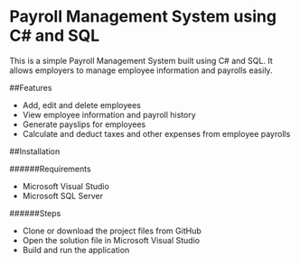 # Payroll Management System using C# and SQL
This is a simple Payroll Management System built using C# and SQL. It allows employers to manage employee information and payrolls easily.

##Features
- Add, edit and delete employees
- View employee information and payroll history
- Generate payslips for employees
- Calculate and deduct taxes and other expenses from employee payrolls

##Installation

######Requirements
- Microsoft Visual Studio
- Microsoft SQL Server

######Steps
- Clone or download the project files from GitHub
- Open the solution file in Microsoft Visual Studio
- Build and run the application
